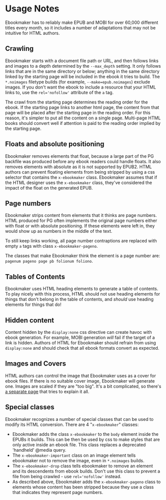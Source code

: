 # Usage Notes

Ebookmaker has to reliably make EPUB and MOBI for over 60,000 different titles every month, so it includes a number of adaptations that may not be intuitive for HTML authors.

## Crawling

Ebookmaker starts with a document file path or URL, and then follows links and images to a depth determined by the `--max_depth` setting. It only follows links that are in the same directory or below; anything in the same directory linked by the starting page will be included in the ebook it tries to build. The `*.noimages` filetype builds (for example, `--make=epub.noimages`) exclude images. If you don't want the ebook to include a resource that your HTML links to, use the `rel='nofollow'` attribute of the `a` tag.

The crawl from the starting page determines the reading order for the ebook. If the starting page links to another html page, the content from that page will be placed after the starting page in the reading order. For this reason, it's simpler to put all the content on a single page. Multi-page HTML books should convert well if attention is paid to the reading order implied by the starting page.

## Floats and absolute positioning

Ebookmaker removes elements that float, because a large part of the PG backfile was produced before any ebook readers could handle floats. It also removes elements with absolute as it is not supported by EPUB2. HTML authors can prevent floating elements from being stripped by using a css selector that contains the `x-ebookmaker` class. Ebookmaker assumes that if the HTML designer uses the `x-ebookmaker` class, they've considered the impact of the float on the generated EPUB.

## Page numbers

Ebookmaker strips content from elements that it thinks are page numbers. HTML produced for PG often implements the original page numbers either with float or with absolute positioning. If these elements were left in, they would show up as numbers in the middle of the text.

To still keep links working, all page number contraptions are replaced with empty `a` tags with class `x-ebookmaker-pageno`.

The classes that make Ebookmaker think the element is a page number are: `pagenum pageno page pb folionum foliono`.

## Tables of Contents

Ebookmaker uses HTML heading elements to generate a table of contents. To play nicely with this process, HTML should not use heading elements for things that don't belong in the table of contents, and _should_ use heading elements for things that do!

## Hidden content

Content hidden by the `display:none` css directive can create havoc with ebook generation. For example, MOBI generation _will_ fail if the target of a link is hidden. Authors of HTML for Ebookmaker should refrain from using `display:none` and should check that all ebook formats convert as expected.

## Images and Covers

HTML authors can control the image that Ebookmaker uses as a cover for ebook files. If there is no suitable cover image, Ebookmaker will generate one. Images are scaled if they are "too big". It's a bit complicated, so there's [a separate page](docs/images.md) that tries to explain it all.


## Special classes

Ebookmaker recognizes a number of special classes that can be used to modify its HTML conversion. There are 4 "`x-ebookmaker`" classes:

 - Ebookmaker adds the class `x-ebookmaker` to the `body` element inside the EPUBs it builds. This can be then be used by css to make styles that are only active inside an ebook file. This class replaces a deprecated 'handheld' @media query.
 - The `x-ebookmaker-important` class on an image element tells ebookmaker not to remove the image, even in `*.noimages` builds.
 - The `x-ebookmaker-drop` class tells ebookmaker to remove an element and its descendents from ebook builds. Don't use this class to prevent a file from being crawled - use `rel='nofollow'` instead.
 - As described above, Ebookmaker adds the `x-ebookmaker-pageno` class to  elements whose content has been stripped because they use a class that indicates they represent page numbers.

